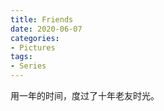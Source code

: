 ```yaml
---
title: Friends
date: 2020-06-07
categories:
- Pictures
tags:
- Series
---
```


用一年的时间，度过了十年老友时光。

<!-- more -->
